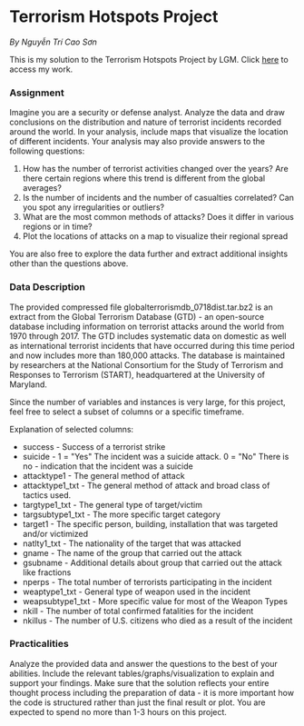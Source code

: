 # Terrorism Hotspots Project

*By Nguyễn Trí Cao Sơn*

This is my solution to the Terrorism Hotspots Project by LGM. Click [here](https://github.com/nguyentricaoson/Data_project/blob/main/Terrorism/Terrorism_project.ipynb) to access my work.

### Assignment

Imagine you are a security or defense analyst. Analyze the data and draw conclusions on the distribution and nature of terrorist incidents recorded around the world. In your analysis, include maps that visualize the location of different incidents. Your analysis may also provide answers to the following questions:

1. How has the number of terrorist activities changed over the years? Are there certain regions where this trend is different from the global averages?
2. Is the number of incidents and the number of casualties correlated? Can you spot any irregularities or outliers?
3. What are the most common methods of attacks? Does it differ in various regions or in time?
4. Plot the locations of attacks on a map to visualize their regional spread

You are also free to explore the data further and extract additional insights other than the questions above.

### Data Description

The provided compressed file globalterrorismdb_0718dist.tar.bz2 is an extract from the Global Terrorism Database (GTD) - an open-source database including information on terrorist attacks around the world from 1970 through 2017. The GTD includes systematic data on domestic as well as international terrorist incidents that have occurred during this time period and now includes more than 180,000 attacks. The database is maintained by researchers at the National Consortium for the Study of Terrorism and Responses to Terrorism (START), headquartered at the University of Maryland.

Since the number of variables and instances is very large, for this project, feel free to select a subset of columns or a specific timeframe.

Explanation of selected columns:

- success - Success of a terrorist strike
- suicide - 1 = "Yes" The incident was a suicide attack. 0 = "No" There is no - indication that the incident was a suicide
- attacktype1 - The general method of attack
- attacktype1_txt - The general method of attack and broad class of tactics used.
- targtype1_txt - The general type of target/victim
- targsubtype1_txt - The more specific target category
- target1 - The specific person, building, installation that was targeted and/or victimized
- natlty1_txt - The nationality of the target that was attacked
- gname - The name of the group that carried out the attack
- gsubname - Additional details about group that carried out the attack like fractions
- nperps - The total number of terrorists participating in the incident
- weaptype1_txt - General type of weapon used in the incident
- weapsubtype1_txt - More specific value for most of the Weapon Types
- nkill - The number of total confirmed fatalities for the incident
- nkillus - The number of U.S. citizens who died as a result of the incident

### Practicalities

Analyze the provided data and answer the questions to the best of your abilities. Include the relevant tables/graphs/visualization to explain and support your findings. Make sure that the solution reflects your entire thought process including the preparation of data - it is more important how the code is structured rather than just the final result or plot. You are expected to spend no more than 1-3 hours on this project.
